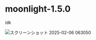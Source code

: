# moonlight-1.5.0
idk

![スクリーンショット 2025-02-06 063050](https://github.com/user-attachments/assets/e96f3e1a-690a-4c43-a0e9-311fdb3e1f96)

